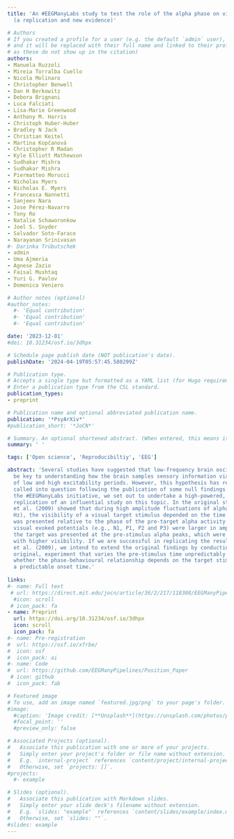```yaml
---
title: 'An #EEGManyLabs study to test the role of the alpha phase on visual perception
  (a replication and new evidence)'

# Authors
# If you created a profile for a user (e.g. the default `admin` user), write the username (folder name) here
# and it will be replaced with their full name and linked to their profile. (Does not work for names with special characters
# as these do not show up in the citation)  
authors:
- Manuela Ruzzoli
- Mireia Torralba Cuello
- Nicola Molinaro
- Christopher Benwell
- Dan H Berkowitz
- Debora Brignani
- Luca Falciati
- Lisa-Marie Greenwood
- Anthony M. Harris
- Christoph Huber-Huber
- Bradley N Jack
- Christian Keitel
- Martina Kopčanová
- Christopher R Madan
- Kyle Elliott Mathewson
- Sudhakar Mishra
- Sudhakar Mishra
- Piermatteo Morucci
- Nicholas Myers
- Nicholas E. Myers
- Francesca Nannetti
- Sanjeev Nara
- Jose Pérez-Navarro
- Tony Ro
- Natalie Schaworonkow
- Joel S. Snyder
- Salvador Soto-Faraco
- Narayanan Srinivasan
#- Darinka Trübutschek
- admin
- Uma Ajmeria
- Agnese Zazio
- Faisal Mushtaq
- Yuri G. Pavlov
- Domenica Veniero

# Author notes (optional)
#author_notes:
  #- 'Equal contribution'
  #- 'Equal contribution'
  #- 'Equal contribution'

date: '2023-12-01'
#doi: 10.31234/osf.io/3dhpx

# Schedule page publish date (NOT publication's date).
publishDate: '2024-04-19T05:57:45.580299Z'

# Publication type.
# Accepts a single type but formatted as a YAML list (for Hugo requirements).
# Enter a publication type from the CSL standard.
publication_types:
- preprint

# Publication name and optional abbreviated publication name.
publication: '*PsyArXiv*'
#publication_short: '*JoCN*'

# Summary. An optional shortened abstract. (When entered, this means it won't be displayed on the front page)
summary: ' '

tags: ['Open science', 'Reproducibiltiy', 'EEG']

abstract: 'Several studies have suggested that low-frequency brain oscillations could
  be key to understanding how the brain samples sensory information via rhythmic alternation
  of low and high excitability periods. However, this hypothesis has recently been
  called into question following the publication of some null findings. As part of
  the #EEGManyLabs initiative, we set out to undertake a high-powered, multi-site
  replication of an influential study on this topic. In the original study, Mathewson
  et al. (2009) showed that during high amplitude fluctuations of alpha activity (8-13
  Hz), the visibility of a visual target stimulus depended on the time the target
  was presented relative to the phase of the pre-target alpha activity. Furthermore,
  visual evoked potentials (e.g., N1, P1, P2 and P3) were larger in amplitude when
  the target was presented at the pre-stimulus alpha peaks, which were also associated
  with higher visibility. If we are successful in replicating the results of Mathewson
  et al. (2009), we intend to extend the original findings by conducting a second,
  original, experiment that varies the pre-stimulus time unpredictably to determine
  whether the phase-behavioural relationship depends on the target stimulus having
  a predictable onset time.'
  
links:
#- name: Full text
 # url: https://direct.mit.edu/jocn/article/36/2/217/118308/EEGManyPipelines-A-Large-scale-Grassroots-Multi
  #icon: scroll
 # icon_pack: fa
- name: Preprint
  url: https://doi.org/10.31234/osf.io/3dhpx
  icon: scroll
  icon_pack: fa
#- name: Pre-registration
#  url: https://osf.io/xfrbe/
#  icon: osf
#  icon_pack: ai
#- name: Code
#  url: https://github.com/EEGManyPipelines/Position_Paper
 # icon: github
#  icon_pack: fab

# Featured image
# To use, add an image named `featured.jpg/png` to your page's folder.
#image:
  #caption: 'Image credit: [**Unsplash**](https://unsplash.com/photos/pLCdAaMFLTE)'
  #focal_point: ''
  #preview_only: false

# Associated Projects (optional).
#   Associate this publication with one or more of your projects.
#   Simply enter your project's folder or file name without extension.
#   E.g. `internal-project` references `content/project/internal-project/index.md`.
#   Otherwise, set `projects: []`.
#projects:
  #- example

# Slides (optional).
#   Associate this publication with Markdown slides.
#   Simply enter your slide deck's filename without extension.
#   E.g. `slides: "example"` references `content/slides/example/index.md`.
#   Otherwise, set `slides: ""`.
#slides: example
---
```

